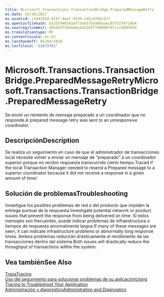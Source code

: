 ```yaml
---
title: Microsoft.Transactions.TransactionBridge.PreparedMessageRetry
ms.date: 03/30/2017
ms.assetid: 2194292d-bf5f-4aef-9336-cd3c4795cb71
ms.openlocfilehash: ba35f948143aff3de575e966aaec87f32f6f14b4
ms.sourcegitcommit: 3d5d33f384eeba41b2dff79d096f47ccc8d8f03d
ms.translationtype: MT
ms.contentlocale: es-ES
ms.lasthandoff: 05/04/2018
ms.locfileid: "33473781"
---
```

# <a name="microsofttransactionstransactionbridgepreparedmessageretry"></a><span data-ttu-id="47979-102">Microsoft.Transactions.TransactionBridge.PreparedMessageRetry</span><span class="sxs-lookup"><span data-stu-id="47979-102">Microsoft.Transactions.TransactionBridge.PreparedMessageRetry</span></span>
<span data-ttu-id="47979-103">Se envió un reintento de mensaje preparado a un coordinador que no responde.</span><span class="sxs-lookup"><span data-stu-id="47979-103">A prepared message retry was sent to an unresponsive coordinator.</span></span>  
  
## <a name="description"></a><span data-ttu-id="47979-104">Descripción</span><span class="sxs-lookup"><span data-stu-id="47979-104">Description</span></span>  
 <span data-ttu-id="47979-105">Se realiza un seguimiento en caso de que el administrador de transacciones local necesite volver a enviar un mensaje de “preparado” a un coordinador superior porque no recibió respuesta transcurrido cierto tiempo.</span><span class="sxs-lookup"><span data-stu-id="47979-105">Traced if the local Transaction Manager needed to resend a Prepared message to a superior coordinator because it did not receive a response in a given amount of time/</span></span>  
  
## <a name="troubleshooting"></a><span data-ttu-id="47979-106">Solución de problemas</span><span class="sxs-lookup"><span data-stu-id="47979-106">Troubleshooting</span></span>  
 <span data-ttu-id="47979-107">Investigue los posibles problemas de red o del producto que impiden la entrega puntual de la respuesta.</span><span class="sxs-lookup"><span data-stu-id="47979-107">Investigate potential network or product issues that prevent the response from being delivered on time.</span></span>  <span data-ttu-id="47979-108">Si estos mensajes son frecuentes, puede indicar problemas de infraestructura o tiempos de respuesta anormalmente largos.</span><span class="sxs-lookup"><span data-stu-id="47979-108">If many of these messages are seen, it can indicate infrastructure problems or abnormally long response times.</span></span> <span data-ttu-id="47979-109">Ambos problemas reducirán drásticamente el rendimiento de las transacciones dentro del sistema.</span><span class="sxs-lookup"><span data-stu-id="47979-109">Both issues will drastically reduce the throughput of transactions within the system.</span></span>  
  
## <a name="see-also"></a><span data-ttu-id="47979-110">Vea también</span><span class="sxs-lookup"><span data-stu-id="47979-110">See Also</span></span>  
 [<span data-ttu-id="47979-111">Traza</span><span class="sxs-lookup"><span data-stu-id="47979-111">Tracing</span></span>](../../../../../docs/framework/wcf/diagnostics/tracing/index.md)  
 [<span data-ttu-id="47979-112">Uso del seguimiento para solucionar problemas de su aplicación</span><span class="sxs-lookup"><span data-stu-id="47979-112">Using Tracing to Troubleshoot Your Application</span></span>](../../../../../docs/framework/wcf/diagnostics/tracing/using-tracing-to-troubleshoot-your-application.md)  
 [<span data-ttu-id="47979-113">Administración y diagnóstico</span><span class="sxs-lookup"><span data-stu-id="47979-113">Administration and Diagnostics</span></span>](../../../../../docs/framework/wcf/diagnostics/index.md)
